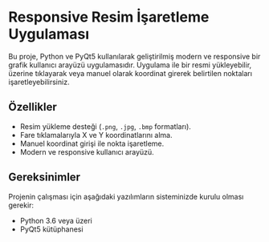 # Responsive Resim İşaretleme Uygulaması

Bu proje, Python ve PyQt5 kullanılarak geliştirilmiş modern ve responsive bir grafik kullanıcı arayüzü uygulamasıdır. Uygulama ile bir resmi yükleyebilir, üzerine tıklayarak veya manuel olarak koordinat girerek belirtilen noktaları işaretleyebilirsiniz.

## Özellikler
- Resim yükleme desteği (`.png`, `.jpg`, `.bmp` formatları).
- Fare tıklamalarıyla X ve Y koordinatlarını alma.
- Manuel koordinat girişi ile nokta işaretleme.
- Modern ve responsive kullanıcı arayüzü.

## Gereksinimler
Projenin çalışması için aşağıdaki yazılımların sisteminizde kurulu olması gerekir:
- Python 3.6 veya üzeri
- PyQt5 kütüphanesi


